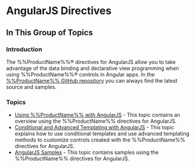 ﻿<!--
|metadata|
{
    "fileName": "angularjs-directives",
    "controlName": [],
    "tags": []
}
|metadata|
-->

# AngularJS Directives
## In This Group of Topics

### Introduction

The %%ProductName%%® directives for AngularJS allow you to take advantage of the data binding and declarative view programming when using %%ProductName%%® controls in Angular apps. In the [%%ProductName%% GitHub repository](https://github.com/IgniteUI/igniteui-angular) you can always find the latest source and samples.

### Topics

-   [Using %%ProductName%% with AngularJS](Using-Ignite-UI-with-AngularJS.html) - This topic contains an overview using the %%ProductName%% directives for AngularJS.
-   [Conditional and Advanced Templating with AngularJS](Conditional-and-Advanced-Templating-with-AngularJS.html) - This topic explains how to use conditional templates and use advanced templating methods to customize controls created with the %%ProductName%% directives for AngularJS.
-   [AngularJS Samples](angularjs-samples.html) - This topic contains samples using the %%ProductName%% directives for AngularJS.